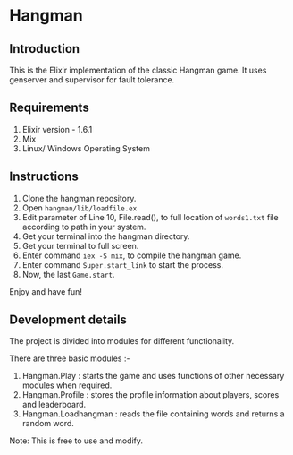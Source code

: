# Hangman

## Introduction
This is the Elixir implementation of the classic Hangman game. It uses genserver and supervisor for fault tolerance.
## Requirements
1. Elixir version - 1.6.1
2. Mix
3. Linux/ Windows Operating System

## Instructions
1. Clone the hangman repository.
2. Open `hangman/lib/loadfile.ex`
3. Edit parameter of Line 10, File.read(), to full location of `words1.txt` file according to path in your system.
2. Get your terminal into the hangman directory.
3. Get your terminal to full screen.
4. Enter command `iex -S mix`, to compile the hangman game.
5. Enter command `Super.start_link` to start the process.
6. Now, the last `Game.start`.

Enjoy and have fun!

## Development details
The project is divided into modules for different functionality.

There are three basic modules :-

1. Hangman.Play : starts the game and uses functions of other necessary modules when required.
2. Hangman.Profile : stores the profile information about players, scores and leaderboard.
3. Hangman.Loadhangman : reads the file containing words and returns a random word.


Note: This is free to use and modify.
